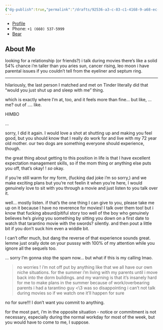 ```yaml
---
{"dg-publish":true,"permalink":"/drafts/92536-a3-c-83-c1-4168-9-a68-ec-70155-e4-e99/","dgHomeLink":true,"dgPassFrontmatter":false}
---
```



- [Profile](https://go.tinder.com/Fo_Ho2Ktb2Q-Lillian)
- Phone: `+1 (660) 537-5999`
- [Bear](bear://x-callback-url/open-note?id=A8578E1E-09C3-46CF-B314-52496AEA14B6-723-000001112735699B)

## About Me

looking for a relationship (or friends?) i talk during movies there’s like a solid 54% chance i’m taller than you aries sun, cancer rising, leo moon i have parental issues if you couldn’t tell from the eyeliner and septum ring.

---

hilariously, the last person I matched and met on Tinder literally did that “would you just shut up and sleep with me” thing.

which is exactly where I’m at, too, and it feels more than fine… but like, … me? out of ….
like.

HIMBO

...

sorry, I did it again. I would love a shot at shutting up and making you feel good, but you should know that I really do work for and live with my 72 year old mother. our two dogs are something everyone should experience, though.

the great thing about getting to this position in life is that I have excellent expectation management skills, so if the mom thing or anything else puts you off, that’s okay! ! *so* okay.

if you’re still warm for my form, (fucking dad joke i’m so sorry,) and we make exciting plans but you’re not feelin it when you’re here, I would genuinely love to sit with you through a movie and just listen to you talk over it.

well… mostly listen. if that’s the one thing I can give to you, please take me up on it because I have no reverence for movies! I talk over them too! but i know that fucking absurd/pitiful story too well of the boy who genuinely believes he’s *giving* you something by sitting you down on a first date to watch that tarantino movie with the swords? silently. and then pout a little bit if you don’t suck him even a widdle bit.

I can’t offer much, but dang the reverse of that experience sounds great. lemme just orally dote on your pusssy with 100% of my attention while you ignore all the sequels too.

… sorry I’m gonna stop the spam now… but what if this is my calling lmao.

> no worries ! i’m not off put by anything like that we all have our own niche situations. for the summer i’m living with my parents until i move back into the dorm buildings.
> and my warning is that it’s insanely hard for me to make plans in the summer because of work/overbearing parents
> i had a tarantino guy <\\3 was so disappointing
> i can’t not talk during movies so if we watch one it’ll happen for sure

no for sure!!! I don’t want you commit to anything.

for the most part, i’m in the opposite situation - notice or commitment is not necessary, especially during the normal workday for most of the week, but you would have to come to me, I suppose.